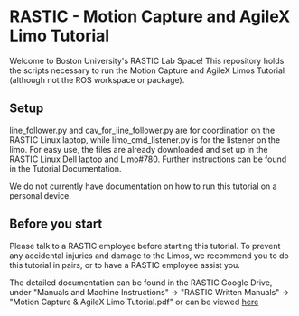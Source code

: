 # RASTIC - Motion Capture and AgileX Limo Tutorial
Welcome to Boston University's RASTIC Lab Space! This repository holds the scripts necessary to run the Motion Capture and AgileX Limos Tutorial (although not the ROS workspace or package). 


## Setup
line_follower.py and cav_for_line_follower.py are for coordination on the RASTIC Linux laptop, while limo_cmd_listener.py is for the listener on the limo. For easy use, the files are already downloaded and set up in the RASTIC Linux Dell laptop and Limo#780. Further instructions can be found in the Tutorial Documentation. 

We do not currently have documentation on how to run this tutorial on a personal device. 

## Before you start

Please talk to a RASTIC employee before starting this tutorial. To prevent any accidental injuries and damage to the Limos, we recommend you to do this tutorial in pairs, or to have a RASTIC employee assist you. 

The detailed documentation can be found in the RASTIC Google Drive, under "Manuals and Machine Instructions" -> "RASTIC Written Manuals" -> "Motion Capture & AgileX Limo Tutorial.pdf" or can be viewed [here](https://drive.google.com/file/d/1GxMvOqho1vlr5g5xVx1SV0V92FE-8llr/view?usp=sharing  "here")
